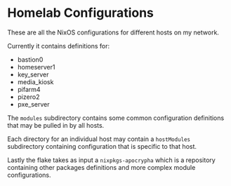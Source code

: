 # Homelab Configurations
These are all the NixOS configurations for different hosts on my network. 

Currently it contains definitions for:
- bastion0
- homeserver1
- key_server
- media_kiosk
- pifarm4
- pizero2
- pxe_server

The `modules` subdirectory contains some common configuration definitions that may be pulled in by all hosts. 

Each directory for an individual host may contain a `hostModules` subdirectory containing configuration that is specific to that host.

Lastly the flake takes as input a `nixpkgs-apocrypha` which is a repository containing other packages definitions and more complex module configurations.